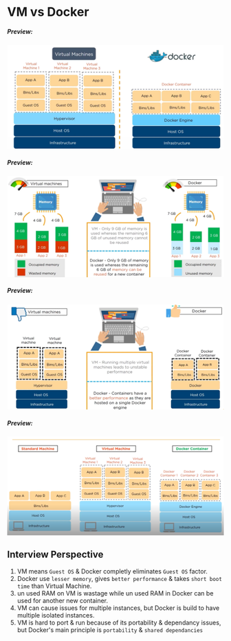 # VM vs Docker  
##### Preview:  
![](../Z_Photos/019.png)   
##### Preview:  
![](../Z_Photos/027.png)   
##### Preview:  
![](../Z_Photos/028.png)   
##### Preview:  
![](../Z_Photos/076.png)   

## Interview Perspective  
1. VM means `Guest OS` & Docker completly eliminates `Guest OS` factor.  
2. Docker use `lesser memory`, gives `better performance` & takes `short boot time` than Virtual Machine.  
3. un used RAM on VM is wastage while un used RAM in Docker can be used for another new container.  
4. VM can cause issues for multiple instances, but Docker is build to have multiple isolated instances.  
5. VM is hard to port & run because of its portability & dependancy issues, but Docker's main principle is `portability` & `shared dependancies`  